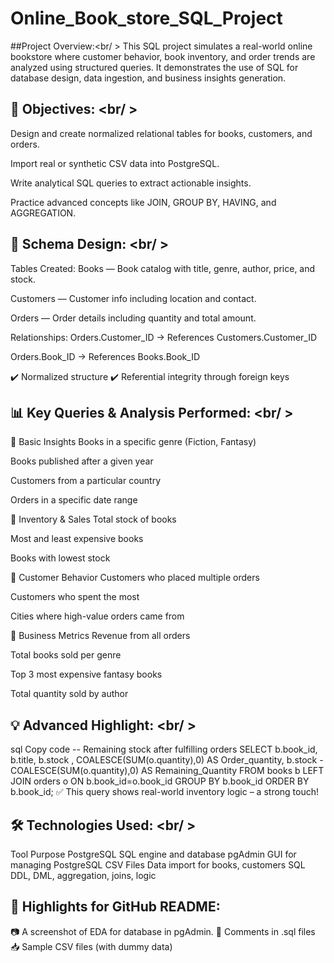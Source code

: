 # Online_Book_store_SQL_Project

##Project Overview:<br/ >
This SQL project simulates a real-world online bookstore where customer behavior, book inventory, and order trends are analyzed using structured queries. It demonstrates the use of SQL for database design, data ingestion, and business insights generation.

## 🎯 Objectives: <br/ >
Design and create normalized relational tables for books, customers, and orders.

Import real or synthetic CSV data into PostgreSQL.

Write analytical SQL queries to extract actionable insights.

Practice advanced concepts like JOIN, GROUP BY, HAVING, and AGGREGATION.

## 🧱 Schema Design: <br/ >
Tables Created:
Books — Book catalog with title, genre, author, price, and stock.

Customers — Customer info including location and contact.

Orders — Order details including quantity and total amount.

Relationships:
Orders.Customer_ID → References Customers.Customer_ID

Orders.Book_ID → References Books.Book_ID

✔️ Normalized structure
✔️ Referential integrity through foreign keys

## 📊 Key Queries & Analysis Performed: <br/ >
🔹 Basic Insights
Books in a specific genre (Fiction, Fantasy)

Books published after a given year

Customers from a particular country

Orders in a specific date range

🔹 Inventory & Sales
Total stock of books

Most and least expensive books

Books with lowest stock

🔹 Customer Behavior
Customers who placed multiple orders

Customers who spent the most

Cities where high-value orders came from

🔹 Business Metrics
Revenue from all orders

Total books sold per genre

Top 3 most expensive fantasy books

Total quantity sold by author

## 💡 Advanced Highlight: <br/ >
sql
Copy code
-- Remaining stock after fulfilling orders
SELECT b.book_id, b.title, b.stock , COALESCE(SUM(o.quantity),0) AS Order_quantity,
       b.stock - COALESCE(SUM(o.quantity),0) AS Remaining_Quantity
FROM books b
LEFT JOIN orders o ON b.book_id=o.book_id
GROUP BY b.book_id 
ORDER BY b.book_id;
✅ This query shows real-world inventory logic – a strong touch!

## 🛠️ Technologies Used: <br/ >
Tool	Purpose
PostgreSQL SQL engine and database
pgAdmin GUI for managing PostgreSQL
CSV Files Data import for books, customers
SQL DDL, DML, aggregation, joins, logic

## 📌 Highlights for GitHub README:
📷 A screenshot of EDA for database in pgAdmin.
💬 Comments in .sql files
📥 Sample CSV files (with dummy data)
